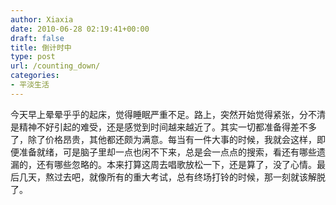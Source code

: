 ```yaml
---
author: Xiaxia
date: 2010-06-28 02:19:41+00:00
draft: false
title: 倒计时中
type: post
url: /counting_down/
categories:
- 平淡生活
---
```


今天早上晕晕乎乎的起床，觉得睡眠严重不足。路上，突然开始觉得紧张，分不清是精神不好引起的难受，还是感觉到时间越来越近了。其实一切都准备得差不多了，除了价格昂贵，其他都还颇为满意。每当有一件大事的时候，我就会这样，即便准备就绪，可是脑子里却一点也闲不下来，总是会一点点的搜索，看还有哪些遗漏的，还有哪些忽略的。本来打算这周去唱歌放松一下，还是算了，没了心情。最后几天，熬过去吧，就像所有的重大考试，总有终场打铃的时候，那一刻就该解脱了。
